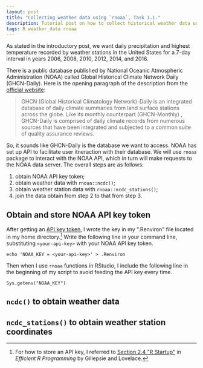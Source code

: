 ```yaml
---
layout: post
title: "Collecting weather data using `rnoaa`, Task 1.1."
description: Tutorial post on how to collect historical weather data using R package, 'rnoaa'.
tags: R weather_data rnoaa
---
```


As stated in the introductory post, we want daily precipitation and highest temperature recorded by weather stations in the United States for a 7-day interval in years 2006, 2008, 2010, 2012, 2014, and 2016. 

There is a public database published by National Oceanic Atmospheric Administration (NOAA) called Global Historical Climate Network Daily (GHCN-Daily). Here is the opening paragraph of the description from the [official website](https://www.ncdc.noaa.gov/ghcn-daily-description):
> GHCN (Global Historical Climatology Network)-Daily is an integrated database of daily climate summaries from land surface stations across the globe. Like its monthly counterpart (GHCN-Monthly) , GHCN-Daily is comprised of daily climate records from numerous sources that have been integrated and subjected to a common suite of quality assurance reviews.

So, it sounds like GHCN-Daily is the database we want to access. NOAA has set up API to facilitate user itneraction with their database. We will use `rnoaa` package to interact with the NOAA API, which in turn will make requests to the NOAA data server. The overall steps are as follows:

1. obtain NOAA API key token;
2. obtain weather data with `rnoaa::ncdc()`;
3. obtain weather station data with `rnoaa::ncdc_stations()`;
4. join the data obtain from step 2 to that from step 3.

## Obtain and store NOAA API key token

After getting an [API key token](https://www.ncdc.noaa.gov/cdo-web/token), I wrote the key in my ".Renviron" file located in my home directory.[^key] Write the following line in your command line, substituting `<your-api-key>` with your NOAA API key token.

```
echo 'NOAA_KEY = <your-api-key>' > .Renviron
```
Then when I use `rnoaa` functions in RStudio, I include the following line in the beginning of my script to avoid feeding the API key every time. 
```{R}
Sys.getenv("NOAA_KEY")
```


## `ncdc()` to obtain weather data 


## `ncdc_stations()` to obtain weather station coordinates

[^key]: For how to store an API key, I referred to [Section 2.4 "R Startup"](https://csgillespie.github.io/efficientR/r-startup.html#r-startup-arguments) in *Efficient R Programming* by Gillepsie and Lovelace.
